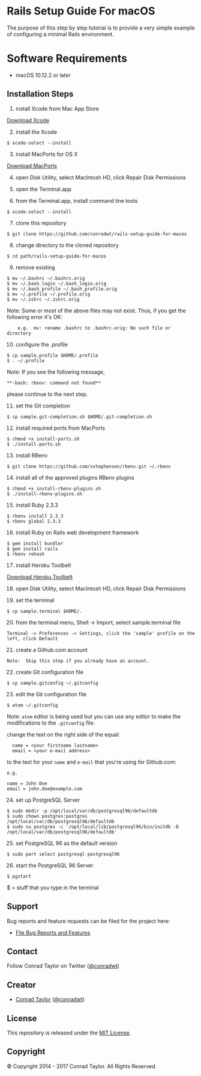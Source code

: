 Rails Setup Guide For macOS
=============================

The purpose of this step by step tutorial is to provide a very simple example of configuring a minimal Rails environment.

# Software Requirements

- macOS 10.12.2 or later

## Installation Steps

1) install Xcode from Mac App Store

  [Download Xcode](https://itunes.apple.com/us/app/xcode/id497799835?mt=12#)

2) install the Xcode

  ```
  $ xcode-select --install
  ```

3) install MacPorts for OS X

  [Download MacPorts](https://github.com/macports/macports-base/releases/download/v2.3.5/MacPorts-2.3.5-10.12-Sierra.pkg)

4) open Disk Utility, select MacIntosh HD, click Repair Disk Permissions

5) open the Terminal.app

6) from the Terminal.app, install command line tools

  ```
  $ xcode-select --install
  ```

7) clone this repository

  ```
  $ git clone https://github.com/conradwt/rails-setup-guide-for-macos
  ```

8) change directory to the cloned repository

  ```
  $ cd path/rails-setup-guide-for-macos
  ```

9) remove existing

  ```
  $ mv ~/.bashrc ~/.bashrc.orig
  $ mv ~/.bash_login ~/.bash_login.orig
  $ mv ~/.bash_profile ~/.bash_profile.orig
  $ mv ~/.profile ~/.profile.orig
  $ mv ~/.zshrc ~/.zshrc.orig
  ```

  Note: Some or most of the above files may not exist.  Thus, if you get the
        following error it's OK:

        e.g.  mv: rename .bashrc to .bashrc.orig: No such file or directory

10) configure the .profile

  ```
  $ cp sample.profile $HOME/.profile
  $ . ~/.profile
  ```

  Note:  If you see the following message,

  ```
  **-bash: rbenv: command not found**
  ```

  please continue to the next step.

11) set the Git completion

  ```
  $ cp sample.git-completion.sh $HOME/.git-completion.sh
  ```

12) install required ports from MacPorts

  ```
  $ chmod +x install-ports.sh
  $ ./install-ports.sh
  ```

13) install RBenv

  ```
  $ git clone https://github.com/sstephenson/rbenv.git ~/.rbenv
  ```

14) install all of the approved plugins RBenv plugins

  ```
  $ chmod +x install-rbenv-plugins.sh
  $ ./install-rbenv-plugins.sh
  ```

15) install Ruby 2.3.3

  ```
  $ rbenv install 2.3.3
  $ rbenv global 2.3.3
  ```

16) install Ruby on Rails web development framework

  ```
  $ gem install bundler
  $ gem install rails
  $ rbenv rehash
  ```

17) install Heroku Toolbelt

  [Download Heroku Toolbelt](https://toolbelt.heroku.com)

18) open Disk Utility, select MacIntosh HD, click Repair Disk Permissions

19) set the terminal

  ```
  $ cp sample.terminal $HOME/.
  ```

20) from the terminal menu, Shell -> Import, select sample.terminal file

  ```
  Terminal -> Preferences -> Settings, click the 'sample' profile on the left, click Default
  ```

21) create a Github.com account

  ```
  Note:  Skip this step if you already have an account.
  ```

22) create Git configuration file

  ```
  $ cp sample.gitconfig ~/.gitconfig
  ```

23) edit the Git configuration file

  ```
  $ atom ~/.gitconfig
  ```

  Note: `atom` editor is being used but you can use any editor to make the
        modifications to the `.gitconfig` file.  

  change the text on the right side of the equal:

	  name = <your firstname lastname>
	  email = <your e-mail address>

  to the text for your `name` and `e-mail` that you're using for Github.com:

    e.g.

    name = John Doe
    email = john.doe@example.com

24) set up PostgreSQL Server

  ```
  $ sudo mkdir -p /opt/local/var/db/postgresql96/defaultdb
  $ sudo chown postgres:postgres /opt/local/var/db/postgresql96/defaultdb
  $ sudo su postgres -c '/opt/local/lib/postgresql96/bin/initdb -D /opt/local/var/db/postgresql96/defaultdb'
  ```

25) set PostgreSQL 96 as the default version

  ```
  $ sudo port select postgresql postgresql96
  ```

26) start the PostgreSQL 96 Server

  ```
  $ pgstart
  ```

$ = stuff that you type in the terminal

## Support

Bug reports and feature requests can be filed for the <add project here> project here:

* [File Bug Reports and Features](https://github.com/conradwt/rails-setup-guide-for-macos/issues)

## Contact

Follow Conrad Taylor on Twitter ([@conradwt](https://twitter.com/conradwt))

## Creator

- [Conrad Taylor](http://github.com/conradwt) ([@conradwt](https://twitter.com/conradwt))

## License

This repository is released under the [MIT License](http://www.opensource.org/licenses/MIT).

## Copyright

&copy; Copyright 2014 - 2017 Conrad Taylor. All Rights Reserved.
